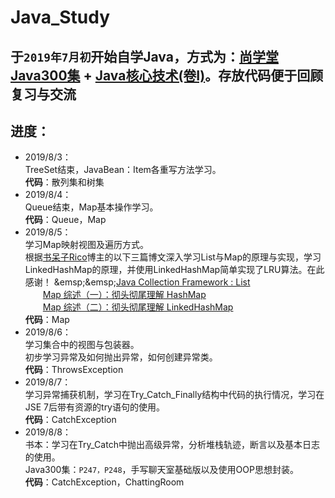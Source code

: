 # Java_Study

## 于`2019年7月初`开始自学Java，方式为：[尚学堂Java300集](https://www.bilibili.com/video/av59814573) + [Java核心技术(卷Ⅰ)](https://book.douban.com/subject/26880667/)。存放代码便于回顾复习与交流

## **进度：**

* 2019/8/3：  
TreeSet结束，JavaBean：Item各重写方法学习。  
**代码**：散列集和树集
* 2019/8/4：  
Queue结束，Map基本操作学习。  
**代码**：Queue，Map
* 2019/8/5：  
学习Map映射视图及遍历方式。  
根据[书呆子Rico](https://me.csdn.net/justloveyou_)博主的以下三篇博文深入学习List与Map的原理与实现，学习LinkedHashMap的原理，并使用LinkedHashMap简单实现了LRU算法。在此感谢！  
&emsp;&emsp;[Java Collection Framework : List](https://blog.csdn.net/justloveyou_/article/details/52955619)  
&emsp;&emsp;[Map 综述（一）：彻头彻尾理解 HashMap](https://blog.csdn.net/justloveyou_/article/details/62893086)  
&emsp;&emsp;[Map 综述（二）：彻头彻尾理解 LinkedHashMap](https://blog.csdn.net/justloveyou_/article/details/71713781)  
**代码**：Map
* 2019/8/6：  
学习集合中的视图与包装器。  
初步学习异常及如何抛出异常，如何创建异常类。  
**代码**：ThrowsException
* 2019/8/7：  
学习异常捕获机制，学习在Try_Catch_Finally结构中代码的执行情况，学习在JSE 7后带有资源的try语句的使用。  
**代码**：CatchException
* 2019/8/8：  
书本：学习在Try_Catch中抛出高级异常，分析堆栈轨迹，断言以及基本日志的使用。  
Java300集：`P247，P248`，手写聊天室基础版以及使用OOP思想封装。  
**代码**：CatchException，ChattingRoom
